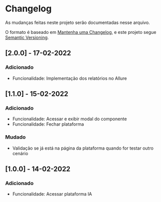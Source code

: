 # Changelog

As mudanças feitas neste projeto serão documentadas nesse arquivo.

O formato é baseado em [Mantenha uma Changelog](https://keepachangelog.com/en/1.0.0/),
e este projeto segue [Semantic Versioning](https://semver.org/spec/v2.0.0.html).

## [2.0.0] - 17-02-2022
### Adicionado
- Funcionalidade: Implementação dos relatórios no Allure

## [1.1.0] - 15-02-2022
### Adicionado
- Funcionalidade: Acessar e exibir modal do componente
- Funcionalidade: Fechar plataforma
### Mudado
- Validação se já está na página da plataforma quando for testar outro cenário

## [1.0.0] - 14-02-2022
### Adicionado
- Funcionalidade: Acessar plataforma IA
